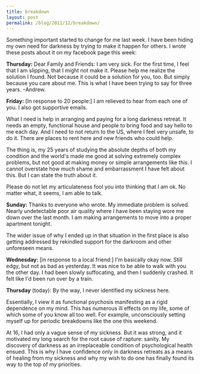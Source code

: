 ```yaml
---
title: breakdown
layout: post
permalink: /blog/2011/12/breakdown/
---
```


Something important started to change for me last week. I have been hiding my own need for darkness by trying to make it happen for others. I wrote these posts about it on my facebook page this week:

**Thursday:** Dear Family and Friends: I am very sick. For the first time, I feel that I am slipping, that I might not make it. Please help me realize the solution I found. Not because it could be a solution for you, too. But simply because you care about me. This is what I have been trying to say for three years. –Andrew.

**Friday:** \[In response to 20 people:\] I am relieved to hear from each one of you. I also got supportive emails.

What I need is help in arranging and paying for a long darkness retreat. It needs an empty, functional house and people to bring food and say hello to me each day. And I need to not return to the US, where I feel very unsafe, to do it. There are places to rent here and new friends who could help.

The thing is, my 25 years of studying the absolute depths of both my condition and the world's made me good at solving extremely complex problems, but not good at making money or simple arrangements like this. I cannot overstate how much shame and embarrassment I have felt about this. But I can state the truth about it.

Please do not let my articulateness fool you into thinking that I am ok. No matter what, it seems, I am able to talk.

**Sunday:** Thanks to everyone who wrote. My immediate problem is solved. Nearly undetectable poor air quality where I have been staying wore me down over the last month. I am making arrangements to move into a proper apartment tonight.

The wider issue of why I ended up in that situation in the first place is also getting addressed by rekindled support for the darkroom and other unforeseen means.

**Wednesday:** \[in response to a local friend:\] I'm basically okay now. Still edgy, but not as bad as yesterday. It was nice to be able to walk with you the other day. I had been slowly suffocating, and then I suddenly crashed. It felt like I'd been run over by a train.

**Thursday** (today): By the way, I never identified my sickness here.

Essentially, I view it as functional psychosis manifesting as a rigid dependence on my mind. This has numerous ill effects on my life, some of which some of you know all too well. For example, unconsciously setting myself up for periodic breakdowns like the one this weekend.

At 16, I had only a vague sense of my sickness. But it was strong, and it motivated my long search for the root cause of rapture: sanity. My discovery of darkness as an irreplaceable condition of psychological health ensued. This is why I have confidence only in darkness retreats as a means of healing from my sickness and why my wish to do one has finally found its way to the top of my priorities.
